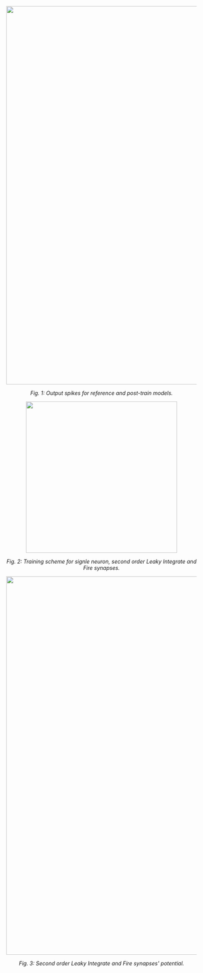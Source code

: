 <p align="center">
  <img width="1000" src="https://github.com/user-attachments/assets/c3b18fa9-ec4a-4ef7-9020-9c457cdd39b6">
</p>
<p align="center">
    <em>Fig. 1: Output spikes for reference and post-train models.</em>
</p>

<p align="center">
  <img width="400" src="https://github.com/user-attachments/assets/1aece3b6-05e2-4ad9-a84e-55172d86e200">
</p>
<p align="center">
    <em>Fig. 2: Training scheme for signle neuron, second order Leaky Integrate and Fire synapses.</em>
</p>

<p align="center">
  <img width="1000" src="https://github.com/user-attachments/assets/72ed340b-adba-421a-9eba-a2810cfbb42d">
</p>
<p align="center">
    <em>Fig. 3: Second order Leaky Integrate and Fire synapses' potential.</em>
</p>

